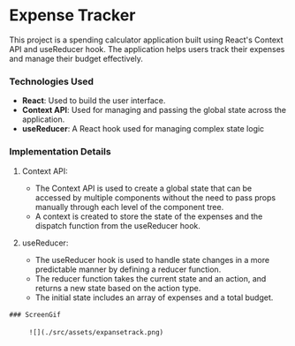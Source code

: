 # Expense Tracker

 This project is a spending calculator application built using React's Context API and useReducer hook. The application helps users track their expenses and manage their budget effectively.

  ### Technologies Used

  + __React__: Used to build the user interface.
  + __Context API__: Used for managing and passing the global state across the application.
  + __useReducer__: A React hook used for managing complex state logic

  ### Implementation Details

   1. Context API:
      
      + The Context API is used to create a global state that can be accessed by multiple components without the need to pass props manually through each level of the component tree.
      + A context is created to store the state of the expenses and the dispatch function from the useReducer hook.
    
   2. useReducer:

      + The useReducer hook is used to handle state changes in a more predictable manner by defining a reducer function.
      + The reducer function takes the current state and an action, and returns a new state based on the action type.
      + The initial state includes an array of expenses and a total budget.

  
 
 
    ### ScreenGif
           
         ![](./src/assets/expansetrack.png)